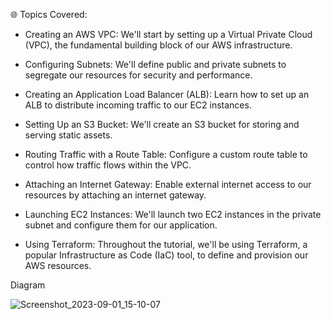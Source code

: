 
🌐 Topics Covered:

- Creating an AWS VPC: We'll start by setting up a Virtual Private Cloud (VPC), the fundamental building block of our AWS infrastructure.

- Configuring Subnets: We'll define public and private subnets to segregate our resources for security and performance.

- Creating an Application Load Balancer (ALB): Learn how to set up an ALB to distribute incoming traffic to our EC2 instances.

- Setting Up an S3 Bucket: We'll create an S3 bucket for storing and serving static assets.

- Routing Traffic with a Route Table: Configure a custom route table to control how traffic flows within the VPC.

- Attaching an Internet Gateway: Enable external internet access to our resources by attaching an internet gateway.

- Launching EC2 Instances: We'll launch two EC2 instances in the private subnet and configure them for our application.

- Using Terraform: Throughout the tutorial, we'll be using Terraform, a popular Infrastructure as Code (IaC) tool, to define and provision our AWS resources.

Diagram

![Screenshot_2023-09-01_15-10-07](https://github.com/mgelvoleo/development-youtube-series/assets/21300768/df689193-77f7-4285-a273-2bf42e63a846)

